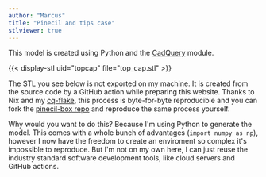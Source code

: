 ```yaml
---
author: "Marcus"
title: "Pinecil and tips case"
stlviewer: true
---
```


This model is created using Python and the [CadQuery](https://github.com/CadQuery/cadquery) module. 

{{< display-stl uid="topcap" file="top_cap.stl" >}}

The STL you see below is not exported on my machine. It is created from the source code by a GitHub action while preparing this website. Thanks to Nix and my [cq-flake](https://github.com/marcus7070/cq-flake), this process is byte-for-byte reproducible and you can fork the [pinecil-box repo](https://github.com/marcus7070/pinecil-box) and reproduce the same process yourself. 

Why would you want to do this? Because I'm using Python to generate the model. This comes with a whole bunch of advantages (`import numpy as np`), however I now have the freedom to create an enviroment so complex it's impossible to reproduce. But I'm not on my own here, I can just reuse the industry standard software development tools, like cloud servers and GitHub actions.
